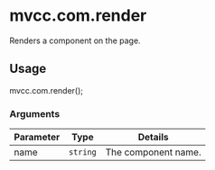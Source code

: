 # mvcc.com.render

Renders a component on the page.

## Usage

mvcc.com.render();

### Arguments

| Parameter    | Type       | Details                            |
| ------------ | ---------- | ---------------------------------- |
| name         | `string`   | The component name.                |
